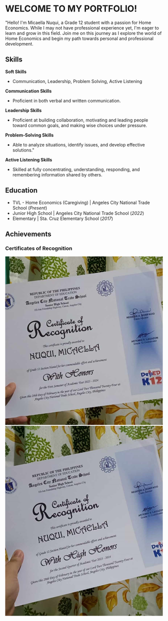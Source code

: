 # WELCOME TO MY PORTFOLIO!
"Hello! I'm Micaella Nuqui, a Grade 12 student with a passion for Home Economics. While I may not have professional experience yet, I'm eager to learn and grow in this field. Join me on this journey as I explore the world of Home Economics and begin my path towards personal and professional development.

## Skills
**Soft Skills**
- Communication, Leadership, Problem Solving, Active Listening

**Communication Skills**
-  Proficient in both verbal and written communication.

**Leadership Skills**
- Proficient at building collaboration, motivating and leading people toward common goals, and making wise choices under pressure.

**Problem-Solving Skills**
- Able to analyze situations, identify issues, and develop effective solutions."

**Active Listening Skills**
- Skilled at fully concentrating, understanding, responding, and remembering information shared by others.

## Education
- TVL - Home Economics (Caregiving) | Angeles City National Trade School (_Present_)								       		
- Junior High School | Angeles City National Trade School (_2022_)
- Elementary | Sta. Cruz Elementary School (_2017_)

## Achievements
### Certificates of Recognition

![Certificates of Recognition](/recognition1.jpg)
![Certificates of Recognition](/recognition2.jpg)


